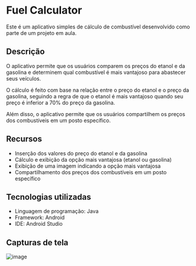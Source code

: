 # Fuel Calculator

Este é um aplicativo simples de cálculo de combustível desenvolvido como parte de um projeto em aula.

## Descrição

O aplicativo permite que os usuários comparem os preços do etanol e da gasolina e determinem qual combustível é mais vantajoso para abastecer seus veículos.

O cálculo é feito com base na relação entre o preço do etanol e o preço da gasolina, seguindo a regra de que o etanol é mais vantajoso quando seu preço é inferior a 70% do preço da gasolina.

Além disso, o aplicativo permite que os usuários compartilhem os preços dos combustíveis em um posto específico.

## Recursos

- Inserção dos valores do preço do etanol e da gasolina
- Cálculo e exibição da opção mais vantajosa (etanol ou gasolina)
- Exibição de uma imagem indicando a opção mais vantajosa
- Compartilhamento dos preços dos combustíveis em um posto específico

## Tecnologias utilizadas

- Linguagem de programação: Java
- Framework: Android
- IDE: Android Studio

## Capturas de tela

![image](https://github.com/MarceloMFerreira/app-android-fuel/assets/70519529/65770780-656c-4607-8cec-825358184ef0)

